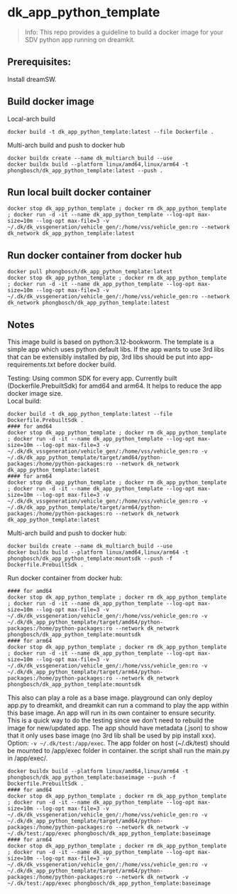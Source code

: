 # dk_app_python_template

> Info: This repo provides a guideline to build a docker image for your SDV python app running on dreamkit.

## Prerequisites:
Install dreamSW.     

## Build docker image
Local-arch build  
```
docker build -t dk_app_python_template:latest --file Dockerfile .
```

Multi-arch build and push to docker hub  
```
docker buildx create --name dk_multiarch_build --use
docker buildx build --platform linux/amd64,linux/arm64 -t phongbosch/dk_app_python_template:latest --push .
```

## Run local built docker container
```
docker stop dk_app_python_template ; docker rm dk_app_python_template ; docker run -d -it --name dk_app_python_template --log-opt max-size=10m --log-opt max-file=3 -v ~/.dk/dk_vssgeneration/vehicle_gen/:/home/vss/vehicle_gen:ro --network dk_network dk_app_python_template:latest
```

## Run docker container from docker hub
```
docker pull phongbosch/dk_app_python_template:latest
docker stop dk_app_python_template ; docker rm dk_app_python_template ; docker run -d -it --name dk_app_python_template --log-opt max-size=10m --log-opt max-file=3 -v ~/.dk/dk_vssgeneration/vehicle_gen/:/home/vss/vehicle_gen:ro --network dk_network phongbosch/dk_app_python_template:latest
```

## Notes
This image build is based on python:3.12-bookworm. The template is a simple app which uses python default libs. If the app wants to use 3rd libs that can be extensibly installed by pip, 3rd libs should be put into app-requirements.txt before docker build.  
  
Testing: Using common SDK for every app. Currently built (Dockerfile.PrebuiltSdk) for amd64 and arm64. It helps to reduce the app docker image size.  
Local build:  
```
docker build -t dk_app_python_template:latest --file Dockerfile.PrebuiltSdk .
#### for amd64
docker stop dk_app_python_template ; docker rm dk_app_python_template ; docker run -d -it --name dk_app_python_template --log-opt max-size=10m --log-opt max-file=3 -v ~/.dk/dk_vssgeneration/vehicle_gen/:/home/vss/vehicle_gen:ro -v ~/.dk/dk_app_python_template/target/amd64/python-packages:/home/python-packages:ro --network dk_network  dk_app_python_template:latest
#### for arm64
docker stop dk_app_python_template ; docker rm dk_app_python_template ; docker run -d -it --name dk_app_python_template --log-opt max-size=10m --log-opt max-file=3 -v ~/.dk/dk_vssgeneration/vehicle_gen/:/home/vss/vehicle_gen:ro -v ~/.dk/dk_app_python_template/target/arm64/python-packages:/home/python-packages:ro --network dk_network  dk_app_python_template:latest
```
Multi-arch build and push to docker hub:    
```
docker buildx create --name dk_multiarch_build --use
docker buildx build --platform linux/amd64,linux/arm64 -t phongbosch/dk_app_python_template:mountsdk --push -f Dockerfile.PrebuiltSdk .
```
Run docker container from docker hub:  
```
#### for amd64
docker stop dk_app_python_template ; docker rm dk_app_python_template ; docker run -d -it --name dk_app_python_template --log-opt max-size=10m --log-opt max-file=3 -v ~/.dk/dk_vssgeneration/vehicle_gen/:/home/vss/vehicle_gen:ro -v ~/.dk/dk_app_python_template/target/amd64/python-packages:/home/python-packages:ro --network dk_network phongbosch/dk_app_python_template:mountsdk
#### for arm64
docker stop dk_app_python_template ; docker rm dk_app_python_template ; docker run -d -it --name dk_app_python_template --log-opt max-size=10m --log-opt max-file=3 -v ~/.dk/dk_vssgeneration/vehicle_gen/:/home/vss/vehicle_gen:ro -v ~/.dk/dk_app_python_template/target/arm64/python-packages:/home/python-packages:ro --network dk_network phongbosch/dk_app_python_template:mountsdk
```
  
This also can play a role as a base image. playground can only deploy app.py to dreamkit, and dreamkit can run a command to play the app within this base image. An app will run in its own container to ensure security.  
This is a quick way to do the testing since we don't need to rebuild the image for new/updated app. The app should have metadata (.json) to show that it only uses base image (no 3rd lib shall be used by pip install xxx).  
Option: ```-v ~/.dk/test:/app/exec```. The app folder on host (~/.dk/test) should be mounted to /app/exec folder in container. the script shall run the main.py in /app/exec/.  
```
docker buildx build --platform linux/amd64,linux/arm64 -t phongbosch/dk_app_python_template:baseimage --push -f Dockerfile.PrebuiltSdk .
#### for amd64
docker stop dk_app_python_template ; docker rm dk_app_python_template ; docker run -d -it --name dk_app_python_template --log-opt max-size=10m --log-opt max-file=3 -v ~/.dk/dk_vssgeneration/vehicle_gen/:/home/vss/vehicle_gen:ro -v ~/.dk/dk_app_python_template/target/amd64/python-packages:/home/python-packages:ro --network dk_network -v ~/.dk/test:/app/exec phongbosch/dk_app_python_template:baseimage
#### for arm64
docker stop dk_app_python_template ; docker rm dk_app_python_template ; docker run -d -it --name dk_app_python_template --log-opt max-size=10m --log-opt max-file=3 -v ~/.dk/dk_vssgeneration/vehicle_gen/:/home/vss/vehicle_gen:ro -v ~/.dk/dk_app_python_template/target/arm64/python-packages:/home/python-packages:ro --network dk_network -v ~/.dk/test:/app/exec phongbosch/dk_app_python_template:baseimage
```

